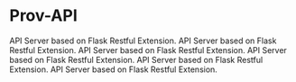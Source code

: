 # Prov-API
API Server based on Flask Restful Extension.
API Server based on Flask Restful Extension.
API Server based on Flask Restful Extension.
API Server based on Flask Restful Extension.
API Server based on Flask Restful Extension.
API Server based on Flask Restful Extension.
